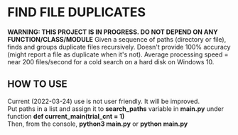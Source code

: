 # FIND FILE DUPLICATES
**WARNING: THIS PROJECT IS IN PROGRESS. DO NOT DEPEND ON ANY FUNCTION/CLASS/MODULE**
Given a sequence of paths (directory or file), finds and groups duplicate files recursively.
Doesn't provide 100% accuracy (might report a file as duplicate when it's not).
Average processing speed = near 200 files/second for a cold search on a hard disk on Windows 10.

## HOW TO USE
Current (2022-03-24) use is not user friendly. It will be improved.  
Put paths in a list and assign it to **search_paths** variable in **main.py** under function **def current_main(trial_cnt = 1)**  
Then, from the console, 
**python3 main.py**
or
**python main.py**